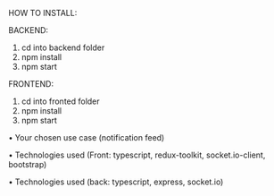 HOW TO INSTALL:

BACKEND:

1. cd into backend folder
2. npm install
3. npm start

FRONTEND:

1. cd into fronted folder
2. npm install
3. npm start

• Your chosen use case (notification feed)

• Technologies used (Front: typescript, redux-toolkit, socket.io-client, bootstrap)

• Technologies used (back: typescript, express, socket.io)
